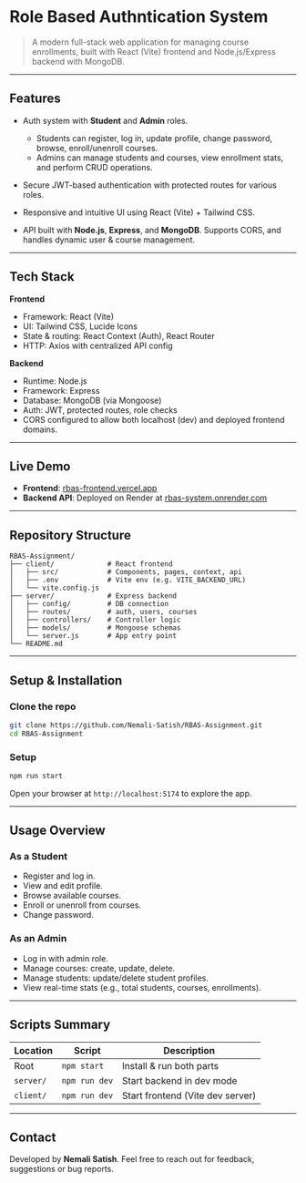 # Role Based Authntication System

> A modern full-stack web application for managing course enrollments, built with React (Vite) frontend and Node.js/Express backend with MongoDB.

---

## Features

- Auth system with **Student** and **Admin** roles.

  - Students can register, log in, update profile, change password, browse, enroll/unenroll courses.
  - Admins can manage students and courses, view enrollment stats, and perform CRUD operations.

- Secure JWT-based authentication with protected routes for various roles.

- Responsive and intuitive UI using React (Vite) + Tailwind CSS.

- API built with **Node.js**, **Express**, and **MongoDB**. Supports CORS, and handles dynamic user & course management.

---

## Tech Stack

**Frontend**

- Framework: React (Vite)
- UI: Tailwind CSS, Lucide Icons
- State & routing: React Context (Auth), React Router
- HTTP: Axios with centralized API config

**Backend**

- Runtime: Node.js
- Framework: Express
- Database: MongoDB (via Mongoose)
- Auth: JWT, protected routes, role checks
- CORS configured to allow both localhost (dev) and deployed frontend domains.

---

## Live Demo

- **Frontend**: [rbas-frontend.vercel.app](https://rbas-frontend.vercel.app)
- **Backend API**: Deployed on Render at [rbas-system.onrender.com](https://rbas-system.onrender.com)

---

## Repository Structure

```
RBAS-Assignment/
├── client/             # React frontend
│   ├── src/            # Components, pages, context, api
│   ├── .env            # Vite env (e.g. VITE_BACKEND_URL)
│   └── vite.config.js
├── server/             # Express backend
│   ├── config/         # DB connection
│   ├── routes/         # auth, users, courses
│   ├── controllers/    # Controller logic
│   ├── models/         # Mongoose schemas
│   └── server.js       # App entry point
└── README.md
```

---

## Setup & Installation

### Clone the repo

```bash
git clone https://github.com/Nemali-Satish/RBAS-Assignment.git
cd RBAS-Assignment
```

### Setup

```bash
npm run start
```

Open your browser at `http://localhost:5174` to explore the app.

---

## Usage Overview

### As a Student

- Register and log in.
- View and edit profile.
- Browse available courses.
- Enroll or unenroll from courses.
- Change password.

### As an Admin

- Log in with admin role.
- Manage courses: create, update, delete.
- Manage students: update/delete student profiles.
- View real-time stats (e.g., total students, courses, enrollments).

---

## Scripts Summary

| Location  | Script        | Description                         |
| --------- | ------------- | ----------------------------------- |
| Root      | `npm start`   | Install & run both parts |
| `server/` | `npm run dev` | Start backend in dev mode           |
| `client/` | `npm run dev` | Start frontend (Vite dev server)    |

---

## Contact

Developed by **Nemali Satish**.
Feel free to reach out for feedback, suggestions or bug reports.
